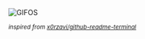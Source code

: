<div align="justify">
<picture>
    <source media="(prefers-color-scheme: dark)" srcset="https://i.ibb.co/pvVYPdRb/output-gif.gif">
    <source media="(prefers-color-scheme: light)" srcset="https://i.ibb.co/pvVYPdRb/output-gif.gif">
    <img alt="GIFOS" src="https://i.ibb.co/pvVYPdRb/output-gif.gif">
</picture>

<sub><i>inspired from [x0rzavi/github-readme-terminal](https://github.com/x0rzavi/github-readme-terminal)</i></sub>

</div>

<!-- Image deletion URL: https://ibb.co/tMjVhDxQ/385eca5ebc385137962e0aeba970a0fe -->